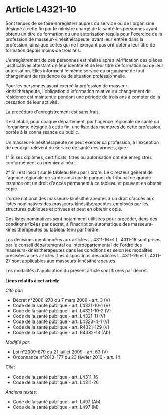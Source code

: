 # Article L4321-10

Sont tenues de se faire enregistrer auprès du service ou de l'organisme désigné à cette fin par le ministre chargé de la
santé les personnes ayant obtenu un titre de formation ou une autorisation requis pour l'exercice de la profession de
masseur-kinésithérapeute, avant leur entrée dans la profession, ainsi que celles qui ne l'exerçant pas ont obtenu leur titre
de formation depuis moins de trois ans. 

L'enregistrement de ces personnes est réalisé après vérification des pièces justificatives attestant de leur identité et de
leur titre de formation ou de leur autorisation. Elles informent le même service ou organisme de tout changement de résidence
ou de situation professionnelle. 

Pour les personnes ayant exercé la profession de masseur-kinésithérapeute, l'obligation d'information relative au changement
de résidence est maintenue pendant une période de trois ans à compter de la cessation de leur activité. 

La procédure d'enregistrement est sans frais.

Il est établi, pour chaque département, par l'agence régionale de santé ou l'organisme désigné à cette fin, une liste des
membres de cette profession, portée à la connaissance du public. 

Un masseur-kinésithérapeute ne peut exercer sa profession, à l'exception de ceux qui relèvent du service de santé des armées,
que : 

1° Si ses diplômes, certificats, titres ou autorisation ont été enregistrés conformément au premier alinéa ; 

2° S'il est inscrit sur le tableau tenu par l'ordre. Le directeur général de l'agence régionale de santé ainsi que le parquet
du tribunal de grande instance ont un droit d'accès permanent à ce tableau et peuvent en obtenir copie. 

L'ordre national des masseurs-kinésithérapeutes a un droit d'accès aux listes nominatives des masseurs-kinésithérapeutes
employés par les structures publiques et privées et peut en obtenir copie. 

Ces listes nominatives sont notamment utilisées pour procéder, dans des conditions fixées par décret, à l'inscription
automatique des masseurs-kinésithérapeutes au tableau tenu par l'ordre.

Les décisions mentionnées aux articles L. 4311-16 et L. 4311-18 sont prises par le conseil départemental ou
interdépartemental de l'ordre des masseurs-kinésithérapeutes dans les conditions et selon les modalités précisées à ces
articles. Les dispositions des articles L. 4311-26 et L. 4311-27 sont applicables aux masseurs-kinésithérapeutes. 

Les modalités d'application du présent article sont fixées par décret.

**Liens relatifs à cet article**

_Cité par_:

  - Décret n°2006-270 du 7 mars 2006 - art. 3 (V)
  - Code de la santé publique - art. L4321-10-1 (V)
  - Code de la santé publique - art. L4321-10-2 (V)
  - Code de la santé publique - art. L4321-11 (V)
  - Code de la santé publique - art. L4323-4-1 (V)
  - Code de la santé publique - art. R4321-129 (V)
  - Code de la santé publique - art. R4382-13 (Ab)

_Modifié par_:

  - Loi n°2009-879 du 21 juillet 2009 - art. 63 (V)
  - Ordonnance n°2010-177 du 23 février 2010 - art. 14

_Cite_:

  - Code de la santé publique - art. L4311-16
  - Code de la santé publique - art. L4311-26

_Anciens textes_:

  - Code de la santé publique - art. L497 (Ab)
  - Code de la santé publique - art. L497 (M)
